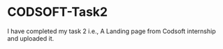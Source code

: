 # CODSOFT-Task2
I have completed my task 2 i.e., A Landing page from Codsoft internship and uploaded it.

